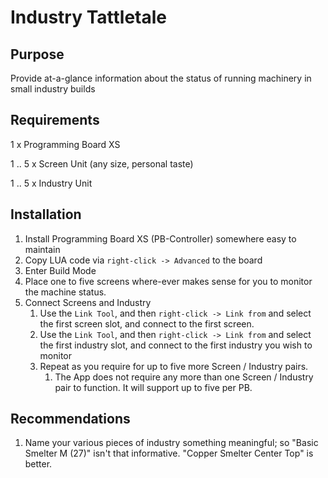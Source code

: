 # Industry Tattletale

## Purpose

Provide at-a-glance information about the status of running machinery in small industry builds

## Requirements

1 x Programming Board XS

1 .. 5 x Screen Unit (any size, personal taste)

1 .. 5 x Industry Unit

## Installation

 1. Install Programming Board XS (PB-Controller) somewhere easy to maintain
 1. Copy LUA code via `right-click -> Advanced` to the board
 1. Enter Build Mode
 1. Place one to five screens where-ever makes sense for you to monitor the machine status.
 1. Connect Screens and Industry
    1. Use the `Link Tool`, and then `right-click -> Link from` and select the first screen slot, and connect to the first screen.
    1. Use the `Link Tool`, and then `right-click -> Link from` and select the first industry slot, and connect to the first industry you wish to monitor
    1. Repeat as you require for up to five more Screen / Industry pairs.
        1. The App does not require any more than one Screen / Industry pair to function.  It will support up to five per PB.

## Recommendations

 1. Name your various pieces of industry something meaningful;  so "Basic Smelter M (27)" isn't that informative.  "Copper Smelter Center Top" is better.
 
